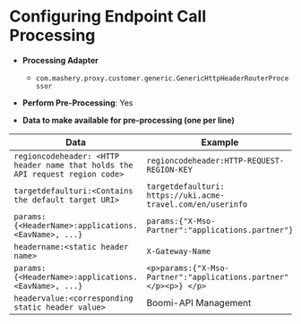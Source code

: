 ﻿---
sidebar_position: 4
---

# Configuring Endpoint Call Processing

<head>
  <meta name="guidename" content="API Management"/>
  <meta name="context" content="GUID-15dd57af-b08d-4d14-b800-9b72ad388e71"/>
</head>

- **Processing Adapter** 
  - `com.mashery.proxy.customer.generic.GenericHttpHeaderRouterProcessor` 

- **Perform Pre-Processing**: Yes 

- **Data to make available for pre-processing (one per line)**

|**Data** |**Example** |**Notes** |
| ---- | ---- | ---- |
|`regioncodeheader: <HTTP header name that holds the API request region code>` |`regioncodeheader:HTTP-REQUEST-REGION-KEY` |Optional. |
|`targetdefaulturi:<Contains the default target URI>` |`targetdefaulturi: https://uki.acme-travel.com/en/userinfo` |Optional. |
|`params:{<HeaderName>:applications.<EavName>, ...}` |`params:{"X-Mso-Partner":"applications.partner"}`|Optional. |
|`headername:<static header name>` |`X-Gateway-Name` |Optional. |
|`params:{<HeaderName>:applications.<EavName>, ...}` |`<p>params:{"X-Mso-Partner":"applications.partner" </p><p>} </p>`|Optional. |
|`headervalue:<corresponding static header value>` |Boomi-API Management|Optional. |





